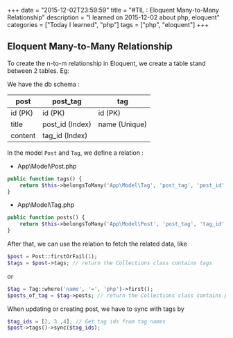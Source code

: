 +++
date = "2015-12-02T23:59:59"
title = "#TIL : Eloquent Many-to-Many Relationship"
description = "I learned on 2015-12-02 about php, eloquent"
categories = ["Today I learned", "php"]
tags = ["php", "eloquent"]
+++



## Eloquent Many-to-Many Relationship

To create the n-to-m relationship in Eloquent, we create a table stand between 2 tables.
Eg:

We have the db schema :

| post    | post_tag         | tag           |
| ------- | ---------------- | ------------- |
| id (PK) | id (PK)          | id (PK)       |
| title   | post_id (Index)  | name (Unique) |
| content | tag_id (Index)   |               |

In the model `Post` and `Tag`, we define a relation :

- App\Model\Post.php

```php
public function tags() {
    return $this->belongsToMany('App\Model\Tag', 'post_tag', 'post_id', 'tag_id');
}
```

- App\Model\Tag.php

```php
public function posts() {
    return $this->belongsToMany('App\Model\Post', 'post_tag', 'tag_id', 'post_id');
}
```

After that, we can use the relation to fetch the related data, like

```php
$post = Post::firstOrFail(1);
$tags = $post->tags; // return the Collections class contains tags
```

or

```php
$tag = Tag::where('name', '=', 'php')->first();
$posts_of_tag = $tag->posts; // return the Collections class contains posts
```

When updating or creating post, we have to sync with tags by

```php
$tag_ids = [2, 3 ,4]; // Get tag ids from tag names
$post->tags()->sync($tag_ids);
```
